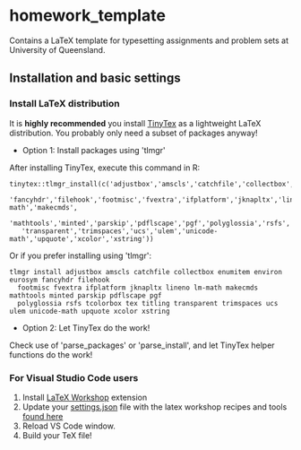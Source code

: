 # homework_template

Contains a LaTeX template for typesetting assignments and problem sets at University of Queensland.

## Installation and basic settings

### Install LaTeX distribution

It is **highly recommended** you install [TinyTex](https://yihui.name/tinytex/) as a lightweight LaTeX distribution. You probably only need a subset of packages anyway!  

- Option 1: Install packages using 'tlmgr'

After installing TinyTex, execute this command in R:

```
tinytex::tlmgr_install(c('adjustbox','amscls','catchfile','collectbox','enumitem','environ','eurosym',
  'fancyhdr','filehook','footmisc','fvextra','ifplatform','jknapltx','lineno','lm-math','makecmds',
  'mathtools','minted','parskip','pdflscape','pgf','polyglossia','rsfs','tcolorbox','tex','titling',
   'transparent','trimspaces','ucs','ulem','unicode-math','upquote','xcolor','xstring'))
```

Or if you prefer installing using 'tlmgr':

```
tlmgr install adjustbox amscls catchfile collectbox enumitem environ eurosym fancyhdr filehook 
  footmisc fvextra ifplatform jknapltx lineno lm-math makecmds mathtools minted parskip pdflscape pgf 
  polyglossia rsfs tcolorbox tex titling transparent trimspaces ucs ulem unicode-math upquote xcolor xstring
```


- Option 2: Let TinyTex do the work!

Check use of 'parse_packages' or 'parse_install', and let TinyTex helper functions do the work!

### For Visual Studio Code users

1. Install [LaTeX Workshop](https://marketplace.visualstudio.com/items?itemName=James-Yu.latex-workshop) extension
2. Update your [settings.json](https://code.visualstudio.com/docs/getstarted/settings#_settings-file-locations) file with the latex workshop recipes and tools [found here](.vscode/settings.json)
3. Reload VS Code window.
4. Build your TeX file!
